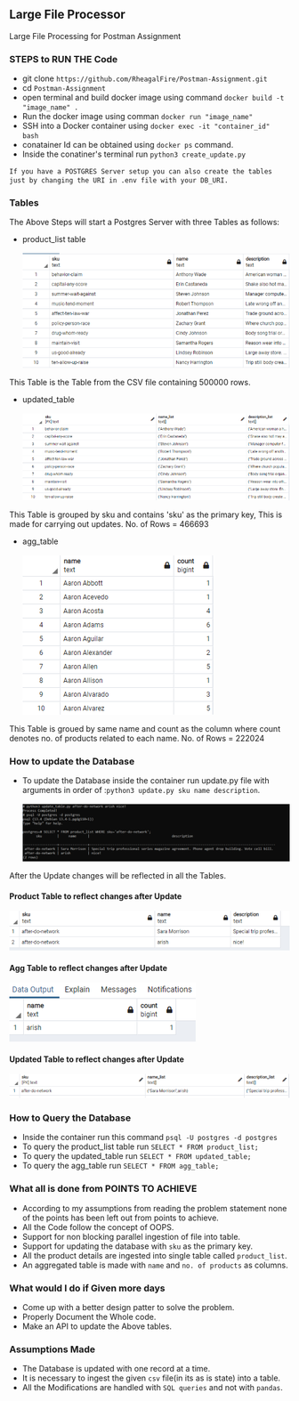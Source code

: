 ## Large File Processor 
Large File Processing for Postman Assignment

### STEPS to RUN THE Code
- git clone `https://github.com/RheagalFire/Postman-Assignment.git`
- cd `Postman-Assignment`
- open terminal and build docker image using command `docker build -t "image_name" .`
- Run the docker image using comman `docker run "image_name"`
- SSH into a Docker container using `docker exec -it "container_id" bash`
- conatainer Id can be obtained using `docker ps` command. 
- Inside the conatiner's terminal run `python3 create_update.py`

```
If you have a POSTGRES Server setup you can also create the tables just by changing the URI in .env file with your DB_URI. 
```

### Tables
The Above Steps will start a Postgres Server with three Tables as follows: 
- product_list table <br><br>
![img_1](/images/Untitled.png)

This Table is the Table from the CSV file containing 500000 rows. 

- updated_table <br><br>
![img_2](/images/updated_table.png)

This Table is grouped by sku and contains 'sku' as the primary key, This is made for carrying out updates. No. of Rows = 466693

- agg_table <br><br>
![img_3](/images/agg_table.png)

This Table is groued by same name and count as the column where count denotes no. of products related to each name. No. of Rows = 222024

### How to update the Database 
- To update the Database inside the container run update.py file with arguments in order of :`python3 update.py sku name description`.<br><br>
![img_3](/images/update_query.png)

After the Update changes will be reflected in all the Tables. 

#### Product Table to reflect changes after Update 
![img_4](/images/pd-au.png)
#### Agg Table to reflect changes after Update
![img_5](/images/agg-au.png)
#### Updated Table to reflect changes after Update
![img_6](/images/up-au.png)

### How to Query the Database
- Inside the container run this command `psql -U postgres -d postgres`
- To query the product_list table run `SELECT * FROM product_list;`
- To query the updated_table run `SELECT * FROM updated_table;`
- To query the agg_table run `SELECT * FROM agg_table;`

### What all is done from POINTS TO ACHIEVE 
- According to my assumptions from reading the problem statement none of the points has been left out from points to achieve. 
- All the Code follow the concept of OOPS. 
- Support for non blocking parallel ingestion of file into table.
- Support for updating the database with `sku` as the primary key. 
- All the product details are ingested into single table called `product_list`.
- An aggregated table is made with `name` and `no. of products` as columns. 

### What would I do if Given more days 
- Come up with a better design patter to solve the problem. 
- Properly Document the Whole code.
- Make an API to update the Above tables. 

### Assumptions Made
- The Database is updated with one record at a time. 
- It is necessary to ingest the given `csv` file(in its as is state) into a table. 
- All the Modifications are handled with `SQL queries` and not with `pandas`.



